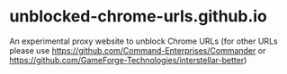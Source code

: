 # unblocked-chrome-urls.github.io
An experimental proxy website to unblock Chrome URLs (for other URLs please use https://github.com/Command-Enterprises/Commander or https://github.com/GameForge-Technologies/interstellar-better)
